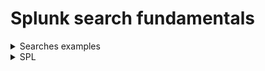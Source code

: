 # Splunk search fundamentals

<details>
  <summary>Searches examples</summary>

```
index=web status IN ("500", "503", "505")
```

```
index=web status!=200 // returns events that has status field that is not equal to 200
indexweb NOT status=200 // returns events that does not have status field also
```

Using time to filter

```
sourcetype=web earliest=-2h latest=-1h
sourcetype=web earliest=-30m@h // rounds to the nearest hour
sourcetype=web earliest=01/02/2020
```

</details>

<details>
  <summary>SPL</summary>

- Search terms
- Commands
- Functions
- Arguments
- Clauses

```
sourcetype=acc* status=200 | stats list(product_name) as "Games sold" | top "Games"
```

Search term: `sourcetype=acc* status=200`

Command: `stats`

Function: `list`

Argument:`product_name`

Clause: `as`

### Include / exclude fields
```
index=web | fields status clientip
index=web | fields - status clientip
```

### Table command
```
index=web status=200 
| table JSESSIONID, product_name, price
```

### Rename command
```
index=web status=200
| table JSESSIONID, product_name, price
| rename JSESSIONID as "User Session" product_name as "Purchase Game"
```

### Dedupe command
```
index=security
Address_Description="San Francisco"
| dedupe Username First_Name
| table Username First_Name Last_Name
```

### Sort command
```
sourcetype=vendor_sales
| table Vendor product_name sale_price
| sort - sale_price Vendor product_name
```

</details>


